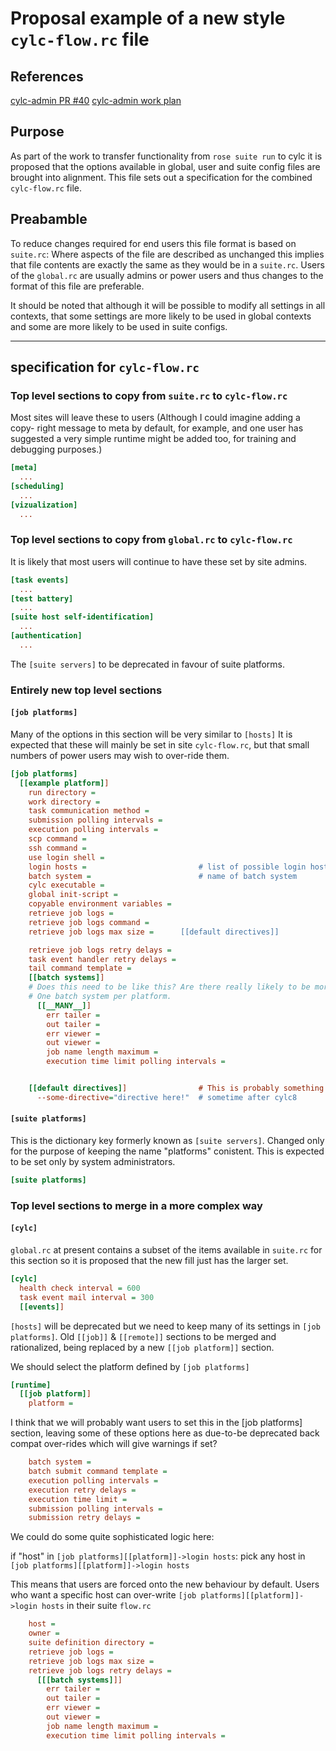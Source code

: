 # Proposal example of a new style `cylc-flow.rc` file

## References
[cylc-admin PR #40](https://github.com/cylc/cylc-admin/pull/40)
[cylc-admin work plan](../proposal-rose-suite-run.md)

## Purpose
As part of the work to transfer functionality from `rose suite run` to cylc
it is proposed that the options available in global, user and suite config
files are brought into alignment. This file sets out a specification for the
combined `cylc-flow.rc` file.

## Preabamble

To reduce changes required for end users this file format is based on
`suite.rc`: Where aspects of the file are described as unchanged this implies
that file contents are exactly the same as they would be in a `suite.rc`.
Users of the `global.rc` are usually admins or power users and thus changes
to the format of this file are preferable.

It should be noted that although it will be possible to modify all settings in
all contexts, that some settings are more likely to be used in global contexts
and some are more likely to be used in suite configs.

****

## specification for `cylc-flow.rc`

### Top level sections to copy from `suite.rc` to `cylc-flow.rc`

Most sites will leave these to users (Although I could imagine adding a copy-
right message to meta by default, for example, and one user has suggested a
very simple runtime might be added too, for training and debugging purposes.)

```ini
[meta]
  ...
[scheduling]
  ...
[vizualization]
  ...
```

### Top level sections to copy from `global.rc` to `cylc-flow.rc`

It is likely that most users will continue to have these set by site admins.

```ini
[task events]
  ...
[test battery]
  ...
[suite host self-identification]
  ...
[authentication]
  ...
```
The `[suite servers]` to be deprecated in favour of suite platforms.


### Entirely new top level sections

#### `[job platforms]`
Many of the options in this section will be very similar to `[hosts]`
It is expected that these will mainly be set in site `cylc-flow.rc`, but that
small numbers of power users may wish to over-ride them.

```ini
[job platforms]
  [[example platform]]
    run directory =
    work directory =
    task communication method =
    submission polling intervals =
    execution polling intervals =
    scp command =
    ssh command =
    use login shell =
    login hosts =                         # list of possible login hosts
    batch system =                        # name of batch system
    cylc executable =
    global init-script =
    copyable environment variables =
    retrieve job logs =
    retrieve job logs command =
    retrieve job logs max size =      [[default directives]]

    retrieve job logs retry delays =
    task event handler retry delays =
    tail command template =
    [[batch systems]]
    # Does this need to be like this? Are there really likely to be more than
    # One batch system per platform.
      [[__MANY__]]
        err tailer =
        out tailer =
        err viewer =
        out viewer =
        job name length maximum =
        execution time limit polling intervals =


    [[default directives]]                # This is probably something to do
      --some-directive="directive here!"  # sometime after cylc8
```

#### `[suite platforms]`
This is the dictionary key formerly known as ``[suite servers]``. Changed only
for the purpose of keeping the name "platforms" conistent. This is expected to
be set only by system administrators.

```ini
[suite platforms]
```


### Top level sections to merge in a more complex way
#### `[cylc]`
`global.rc` at present contains a subset of the items available in `suite.rc`
for this section so it is proposed that the new fill just has the larger set.
```ini
[cylc]
  health check interval = 600
  task event mail interval = 300
  [[events]]
```

`[hosts]` will be deprecated but we need to keep many of its settings
in `[job platforms]`. Old `[[job]]` & `[[remote]]` sections to be merged and rationalized, being replaced by a new `[[job platform]]` section.

We should select the platform defined by `[job platforms]`

```ini
[runtime]
  [[job platform]]
    platform =                            
```

I think that we will probably want users to set this in the
[job platforms] section, leaving some of these options here as due-to-be
deprecated back compat over-rides which will give warnings if set?

```ini
    batch system =
    batch submit command template =
    execution polling intervals =
    execution retry delays =
    execution time limit =
    submission polling intervals =
    submission retry delays =
```
We could do some quite sophisticated logic here:


if "host" in ``[job platforms][[platform]]->login hosts``:
  pick any host in ``[job platforms][[platform]]->login hosts``

This means that users are forced onto the new behaviour by default.
Users who want a specific host can over-write
``[job platforms][[platform]]->login hosts`` in their suite `flow.rc`

```ini
    host =
    owner =
    suite definition directory =
    retrieve job logs =
    retrieve job logs max size =
    retrieve job logs retry delays =
      [[[batch systems]]]
        err tailer =
        out tailer =
        err viewer =
        out viewer =
        job name length maximum =
        execution time limit polling intervals =
```
